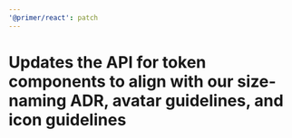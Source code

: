 ```yaml
---
'@primer/react': patch
---
```


# Updates the API for token components to align with our size-naming ADR, avatar guidelines, and icon guidelines
